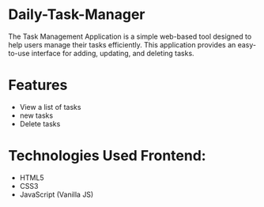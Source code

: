 # Daily-Task-Manager
The Task Management Application is a simple web-based tool designed to help users manage their tasks efficiently. This application provides an easy-to-use interface for adding, updating, and deleting tasks.

# Features
- View a list of tasks
- new tasks
- Delete tasks

# Technologies Used Frontend:
- HTML5
- CSS3
- JavaScript (Vanilla JS)
